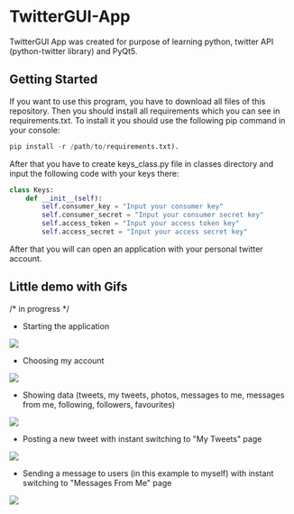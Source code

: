 # TwitterGUI-App
TwitterGUI App was created for purpose of learning python, twitter API (python-twitter library) and PyQt5.

## Getting Started

If you want to use this program, you have to download all files of this repository.
Then you should install all requirements which you can see in requirements.txt. 
To install it you should use the following pip command in your console: 
```python
pip install -r /path/to/requirements.txt).
```
After that you have to create keys_class.py file in classes directory and input the following code with your keys there:

```python
class Keys:
	def __init__(self):
		self.consumer_key = "Input your consumer key"
		self.consumer_secret = "Input your consumer secret key"
		self.access_token = "Input your access token key"
		self.access_secret = "Input your access secret key"
```

After that you will can open an application with your personal twitter account.

## Little demo with Gifs
/* in progress */

- Starting the application
<img src="https://i.imgur.com/C9catMz.gif">

- Choosing my account
<img src="https://i.imgur.com/m5gPhzF.gif">

- Showing data (tweets, my tweets, photos, messages to me, messages from me, following, followers, favourites)
<img src="https://i.imgur.com/QEjYOMk.gif">

- Posting a new tweet with instant switching to "My Tweets" page
<img src="https://i.imgur.com/mOJLGhp.gif">

- Sending a message to users (in this example to myself) with instant switching to "Messages From Me" page
<img src="https://i.imgur.com/DBYhRUB.gif">
